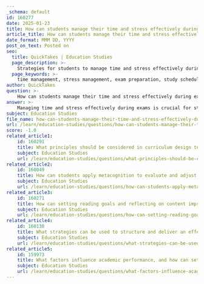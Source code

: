 ```yaml
---
_schema: default
id: 160277
date: 2025-01-23
title: How can students manage their time and stress effectively during exams?
article_title: How can students manage their time and stress effectively during exams?
date_format: MMM DD, YYYY
post_on_text: Posted on
seo:
  title: QuickTakes | Education Studies
  page_description: >-
    Strategies for students to manage time and stress effectively during exams, including creating study schedules, setting clear goals, and practicing relaxation techniques.
  page_keywords: >-
    time management, stress management, exam preparation, study schedule, relaxation techniques, prioritize tasks, SMART goals, study groups, maintain balance, healthy habits
author: QuickTakes
question: >-
    How can students manage their time and stress effectively during exams?
answer: >-
    Managing time and stress effectively during exams is crucial for students aiming to achieve academic success. Here are several strategies that can help students navigate this challenging period:\n\n### Time Management Strategies\n\n1. **Create a Study Schedule**: Develop a structured study plan that outlines what subjects or topics to study and when. This helps ensure that all material is covered well before the exam date, reducing last-minute cramming.\n\n2. **Set Clear Goals**: Establish SMART (Specific, Measurable, Achievable, Relevant, Time-bound) goals for each study session. This clarity helps maintain focus and motivation.\n\n3. **Use a To-Do List**: Write down all tasks, assignments, and activities along with their due dates. Starting each day with a to-do list can help prioritize tasks and keep track of what needs to be accomplished.\n\n4. **Prioritize Tasks**: Identify the most important tasks and prioritize them. Focus on easier subjects or topics first to build confidence, and then tackle more challenging material.\n\n5. **Incorporate Regular Breaks**: Taking regular breaks during study sessions can significantly improve concentration and efficiency. Use these breaks to relax, stretch, or engage in a quick physical activity to refresh your mind.\n\n6. **Stay Organized**: Keep your study materials, notes, and resources organized. This reduces the time spent searching for materials and allows for more efficient study sessions.\n\n7. **Review and Adjust**: Regularly assess your study schedule and techniques. If something isn’t working, be flexible and adjust your approach as needed.\n\n### Stress Management Techniques\n\n1. **Practice Relaxation Techniques**: Engage in mindfulness, deep breathing exercises, or meditation to help manage anxiety and maintain focus.\n\n2. **Maintain a Balanced Routine**: Ensure that you allocate time for relaxation, exercise, and social activities. A balanced routine helps prevent burnout and keeps your mind fresh.\n\n3. **Prioritize Health**: Physical and mental well-being plays a significant role in effective exam preparation. Ensure you are eating nutritious meals, staying hydrated, and getting adequate sleep. Regular exercise can also help reduce stress and improve focus.\n\n4. **Stay Positive**: Maintain a positive mindset and practice positive self-talk. This can help reduce anxiety and boost confidence.\n\n5. **Join Study Groups**: Engaging with peers in study groups can provide motivation and support. It allows for collaborative learning and can make studying more enjoyable.\n\n6. **Simulate Exam Conditions**: Practice under exam conditions to build familiarity and reduce anxiety. This can help students feel more prepared and confident on exam day.\n\nBy implementing these time management and stress reduction strategies, students can enhance their productivity, reduce anxiety, and improve their chances of success in exams while balancing other commitments.
subject: Education Studies
file_name: how-can-students-manage-their-time-and-stress-effectively-during-exams.md
url: /learn/education-studies/questions/how-can-students-manage-their-time-and-stress-effectively-during-exams
score: -1.0
related_article1:
    id: 160291
    title: What principles should be considered in curriculum design to ensure it aligns with learning outcomes?
    subject: Education Studies
    url: /learn/education-studies/questions/what-principles-should-be-considered-in-curriculum-design-to-ensure-it-aligns-with-learning-outcomes
related_article2:
    id: 160049
    title: How can students apply metacognition to evaluate and adjust their learning strategies?
    subject: Education Studies
    url: /learn/education-studies/questions/how-can-students-apply-metacognition-to-evaluate-and-adjust-their-learning-strategies
related_article3:
    id: 160271
    title: How can setting reading goals and reflecting on content improve reading strategies?
    subject: Education Studies
    url: /learn/education-studies/questions/how-can-setting-reading-goals-and-reflecting-on-content-improve-reading-strategies
related_article4:
    id: 160138
    title: What strategies can be used to structure and deliver an effective presentation?
    subject: Education Studies
    url: /learn/education-studies/questions/what-strategies-can-be-used-to-structure-and-deliver-an-effective-presentation
related_article5:
    id: 159973
    title: What factors influence academic performance, and how can setting academic goals improve it?
    subject: Education Studies
    url: /learn/education-studies/questions/what-factors-influence-academic-performance-and-how-can-setting-academic-goals-improve-it
---
```


&nbsp;